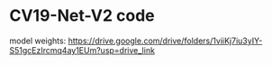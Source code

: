 # CV19-Net-V2 code 
model weights: https://drive.google.com/drive/folders/1viiKj7iu3yIY-S51gcEzIrcmq4ay1EUm?usp=drive_link
